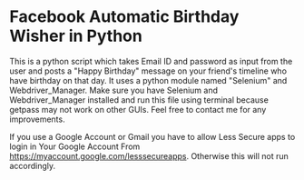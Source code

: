 # Facebook Automatic Birthday Wisher in Python
This is a python script which takes Email ID and password as input from the user and posts a "Happy Birthday" message on your friend's timeline who have birthday on that day. It uses a python module named "Selenium" and Webdriver_Manager. Make sure you have Selenium and Webdriver_Manager installed and run this file using terminal because getpass may not work on other GUIs. Feel free to contact me for any improvements. 

If you use a Google Account or Gmail you have to allow Less Secure apps to login in Your Google Account From https://myaccount.google.com/lesssecureapps. Otherwise this will not run accordingly.
